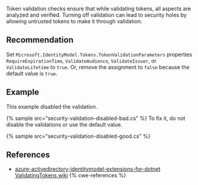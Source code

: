 Token validation checks ensure that while validating tokens, all aspects are analyzed and verified. Turning off validation can lead to security holes by allowing untrusted tokens to make it through validation.


## Recommendation
Set `Microsoft.IdentityModel.Tokens.TokenValidationParameters` properties `RequireExpirationTime`, `ValidateAudience`, `ValidateIssuer`, or `ValidateLifetime` to `true`. Or, remove the assignment to `false` because the default value is `true`.


## Example
This example disabled the validation.

{% sample src="security-validation-disabled-bad.cs" %}
To fix it, do not disable the validations or use the default value.

{% sample src="security-validation-disabled-good.cs" %}

## References
* [azure-activedirectory-identitymodel-extensions-for-dotnet ValidatingTokens wiki](https://aka.ms/wilson/tokenvalidation)
{% cwe-references %}

